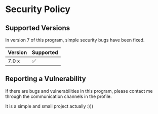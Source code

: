 # Security Policy

## Supported Versions

In version 7 of this program, simple security bugs have been fixed.

| Version | Supported          |
| ------- | ------------------ |
| 7.0 x   | :white_check_mark: |


## Reporting a Vulnerability

If there are bugs and vulnerabilities in this program, please contact me through the communication channels in the profile.

It is a simple and small project actually :)))
